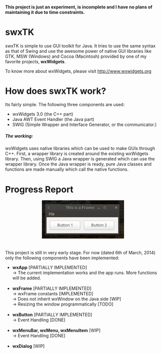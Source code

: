 <h4>This project is just an experiment, is incomplete and I have no plans of maintaining it due to time constraints.</h4>

<h1>swxTK</h1>
<p>
swxTK is simple to use GUI toolkit for Java. It tries to use the same syntax as that of Swing and use the awesome power of native GUI libraries like GTK, MSW (Windows) and Cocoa (Macintosh) provided by one of my favorite projects,<b> wxWidgets</b>.
</p>

<p>
To know more about wxWidgets, please visit <a href="http://www.wxwidgets.org">http://www.wxwidgets.org</a>
</p>

<h1>How does swxTK work?</h1>
Its fairly simple. The following three components are used:
<ul>
<li>wxWidgets 3.0 (the C++ part)</li>
<li>Java AWT Event Handler (the Java part)</li>
<li>SWIG (Simple Wrapper and Interface Generator, or the communicator.)</li>
</ul>

<h5>The working:</h5>
wxWidgets uses native libraries which can be used to make GUIs through C++. First, a wrapper library is created around the existing wxWidgets library. Then, using SWIG a Java wrapper is generated which can use the wrapper library. Once the Java wrapper is ready, pure Java classes and functions are made manually which call the native functions. 

<h1>Progress Report</h1>
<center><img src="screenshots/frame.jpeg"/></center><br /><br />
This project is still in very early stage. For now (dated 6th of March, 2014) only the following components have been implemented:
<ul>
<li><b>wxApp</b> [PARTIALLY IMPLEMENTED]</li>
→ The current implementation works and the app runs. More functions will be added.<br /><br />
<li><b>wxFrame</b> [PARTIALLY IMPLEMENTED]</li>
→ wxFrame constants [IMPLEMENTED]<br />
→ Does not inherit wxWindow on the Java side [WIP]<br />
→ Resizing the window programmatically [TODO]<br /><br />

<li><b>wxButton</b> [PARTIALLY IMPLEMENTED]</li>
→ Event Handling [DONE]<br /><br />
<li><b>wxMenuBar, wxMenu, wxMenuItem</b> [WIP]</li>
→ Event Handling [DONE]<br /><br />
<li><b>wxDialog</b> [WIP]</li>
<br /><br />


</ul>
